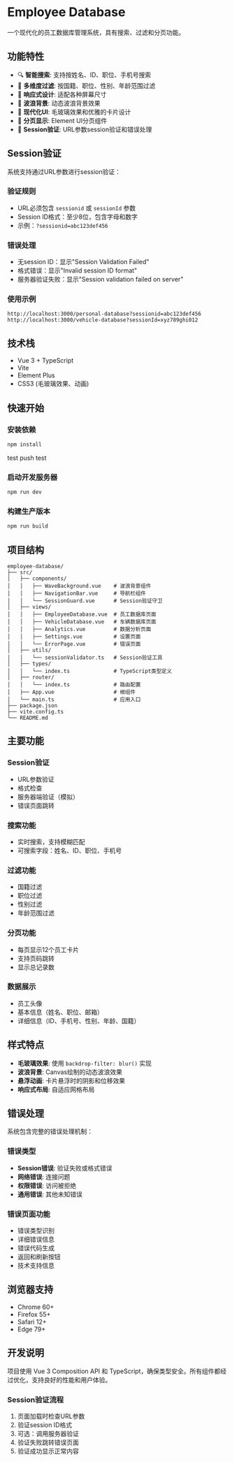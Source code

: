 # Employee Database

一个现代化的员工数据库管理系统，具有搜索、过滤和分页功能。

## 功能特性

- 🔍 **智能搜索**: 支持按姓名、ID、职位、手机号搜索
- 🎯 **多维度过滤**: 按国籍、职位、性别、年龄范围过滤
- 📱 **响应式设计**: 适配各种屏幕尺寸
- 🌊 **波浪背景**: 动态波浪背景效果
- 🎨 **现代化UI**: 毛玻璃效果和优雅的卡片设计
- 📄 **分页显示**: Element UI分页组件
- 🔐 **Session验证**: URL参数session验证和错误处理

## Session验证

系统支持通过URL参数进行session验证：

### 验证规则
- URL必须包含 `sessionid` 或 `sessionId` 参数
- Session ID格式：至少8位，包含字母和数字
- 示例：`?sessionid=abc123def456`

### 错误处理
- 无session ID：显示"Session Validation Failed"
- 格式错误：显示"Invalid session ID format"
- 服务器验证失败：显示"Session validation failed on server"

### 使用示例
```
http://localhost:3000/personal-database?sessionid=abc123def456
http://localhost:3000/vehicle-database?sessionId=xyz789ghi012
```

## 技术栈

- Vue 3 + TypeScript
- Vite
- Element Plus
- CSS3 (毛玻璃效果、动画)

## 快速开始

### 安装依赖
```bash
npm install
```
test push test

### 启动开发服务器
```bash
npm run dev
```

### 构建生产版本
```bash
npm run build
```

## 项目结构

```
employee-database/
├── src/
│   ├── components/
│   │   ├── WaveBackground.vue    # 波浪背景组件
│   │   ├── NavigationBar.vue     # 导航栏组件
│   │   └── SessionGuard.vue      # Session验证守卫
│   ├── views/
│   │   ├── EmployeeDatabase.vue  # 员工数据库页面
│   │   ├── VehicleDatabase.vue   # 车辆数据库页面
│   │   ├── Analytics.vue         # 数据分析页面
│   │   ├── Settings.vue          # 设置页面
│   │   └── ErrorPage.vue         # 错误页面
│   ├── utils/
│   │   └── sessionValidator.ts   # Session验证工具
│   ├── types/
│   │   └── index.ts              # TypeScript类型定义
│   ├── router/
│   │   └── index.ts              # 路由配置
│   ├── App.vue                   # 根组件
│   └── main.ts                   # 应用入口
├── package.json
├── vite.config.ts
└── README.md
```

## 主要功能

### Session验证
- URL参数验证
- 格式检查
- 服务器端验证（模拟）
- 错误页面跳转

### 搜索功能
- 实时搜索，支持模糊匹配
- 可搜索字段：姓名、ID、职位、手机号

### 过滤功能
- 国籍过滤
- 职位过滤  
- 性别过滤
- 年龄范围过滤

### 分页功能
- 每页显示12个员工卡片
- 支持页码跳转
- 显示总记录数

### 数据展示
- 员工头像
- 基本信息（姓名、职位、邮箱）
- 详细信息（ID、手机号、性别、年龄、国籍）

## 样式特点

- **毛玻璃效果**: 使用 `backdrop-filter: blur()` 实现
- **波浪背景**: Canvas绘制的动态波浪效果
- **悬浮动画**: 卡片悬浮时的阴影和位移效果
- **响应式布局**: 自适应网格布局

## 错误处理

系统包含完整的错误处理机制：

### 错误类型
- **Session错误**: 验证失败或格式错误
- **网络错误**: 连接问题
- **权限错误**: 访问被拒绝
- **通用错误**: 其他未知错误

### 错误页面功能
- 错误类型识别
- 详细错误信息
- 错误代码生成
- 返回和刷新按钮
- 技术支持信息

## 浏览器支持

- Chrome 60+
- Firefox 55+
- Safari 12+
- Edge 79+

## 开发说明

项目使用 Vue 3 Composition API 和 TypeScript，确保类型安全。所有组件都经过优化，支持良好的性能和用户体验。

### Session验证流程
1. 页面加载时检查URL参数
2. 验证session ID格式
3. 可选：调用服务器验证
4. 验证失败跳转错误页面
5. 验证成功显示正常内容 